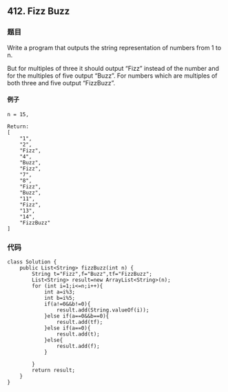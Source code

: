 ## 412. Fizz Buzz
### 题目
Write a program that outputs the string representation of numbers from 1 to n.

But for multiples of three it should output “Fizz” instead of the number and for the multiples of five output “Buzz”. For numbers which are multiples of both three and five output “FizzBuzz”.
#### 例子
```
n = 15,

Return:
[
    "1",
    "2",
    "Fizz",
    "4",
    "Buzz",
    "Fizz",
    "7",
    "8",
    "Fizz",
    "Buzz",
    "11",
    "Fizz",
    "13",
    "14",
    "FizzBuzz"
]
```
### 代码

```
class Solution {
    public List<String> fizzBuzz(int n) {
        String t="Fizz",f="Buzz",tf="FizzBuzz";
        List<String> result=new ArrayList<String>(n);
        for (int i=1;i<=n;i++){
            int a=i%3;
            int b=i%5;
            if(a!=0&&b!=0){
                result.add(String.valueOf(i)); 
            }else if(a==0&&b==0){
                result.add(tf);
            }else if(a==0){
                result.add(t);
            }else{
                result.add(f);
            }
           
        }
        return result;
    }
}
```